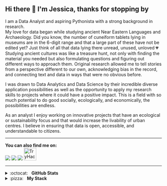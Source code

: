 ## Hi there 👋 I'm Jessica, thanks for stopping by

I am a Data Analyst and aspiring Pythonista with a strong background in research.<br />
My love for data began while studying ancient Near Eastern Languages and Archaeology. Did you know, the number of cuneiform tablets lying in museums are in the 6-digit range and that a large part of these have not be edited yet? Just think of all that data lying there unread, unused, unloved :broken_heart:<br />
Studying ancient cultures was like a treasure hunt, not only with finding the material you needed but also formulating questions and figuring out different ways to approach them. Original research allowed me to tell stories from a perspective different to our own, acknowledging bias in the record, and connecting text and data in ways that were no obvious before.

I was drawn to Data Analytics and Data Science by their incredible diverse application possibilities as well as the opportunity to apply my research skills to projects where it could have a positive impact. This is a field with so much potential to do good socially, ecologically, and economically, the possibilities are endless.

As an analyst I enjoy working on innovative projects that have an ecological or sustainability focus and that would increase the livability of urban centres. I believe in ensuring that data is open, accessible, and understandable to citizens.


<!--**Portfolio website:** [https://jmbaldwin.github.io](https://jmbaldwin.github.io)-->

---

**You can also find me on:**<br/>
[<img src="https://img.shields.io/badge/linkedin-%230077B5.svg?&style=for-the-badge&logo=linkedin&logoColor=white"/>](https://www.linkedin.com/in/jessicambaldwin/)
[<img src="https://img.shields.io/badge/tableau-%E97627.svg?&style=for-the-badge&logo=tableau&logoColor=white&color=green"/>](https://public.tableau.com/app/profile/jessica.baldwin#!/?newProfile=&activeTab=0)
[<img src="https://img.shields.io/badge/librarything-%251A15.svg?&style=for-the-badge&logo=librarything&logoColor=white&color=b04949"/>](https://www.librarything.com/shelflife)
[<img src="https://tryhackme-badges.s3.amazonaws.com/oddbook.png" alt="TryHackMe" width="auto" height="40">](https://tryhackme.com/p/oddbook)

***

<details>
  <summary>:octocat:&nbsp;&nbsp;&nbsp;<b>GitHub Stats</b></summary>
  <br/>
  <p align='center'>
    <a href="#"><img src="https://github-readme-stats.vercel.app/api?username=jmb-oddbook&show_icons=true&count_private=true&theme=moltack&line_height=31.5" width="355"></a>
    <a href="#"><img src="https://github-readme-stats.vercel.app/api/top-langs/?username=jmb-oddbook&layout=compact&theme=moltack&hide=HTML,CSS" width="355"></a>
   </p>  
</details>

<details>
	<summary>:pizza:&nbsp;&nbsp;&nbsp;<b>My Stack</b></summary>
	<br/>
 
![Python](https://img.shields.io/badge/-Python-36507e?style=flat&logo=python)&nbsp;
![Pandas](https://img.shields.io/badge/-Pandas-36507e?style=flat&logo=pandas)&nbsp;
![NumPy](https://img.shields.io/badge/-NumPy-36507e?style=flat&logo=numpy&logoColor=6EA5C6)&nbsp;
![Scikit-Learn](https://img.shields.io/badge/-Scikit--Learn-36507e?style=flat&logo=scikit-learn&logoColor=F7931E)&nbsp;
![Jupyter](https://img.shields.io/badge/-Jupyter_Lab-36507e?style=flat&logo=jupyter&logoColor=F37626)&nbsp;
![Ubuntu](https://img.shields.io/badge/-Ubuntu-36507e?style=flat&logo=ubuntu&logoColor=#E95420)&nbsp;
![Tableau](https://img.shields.io/badge/-Tableau-36507e?style=flat&logo=tableau)&nbsp;
![MySQL](https://img.shields.io/badge/-MySQL-36507e?style=flat&logo=mysql)&nbsp;
</details>

<!--


- 🔭 I’m currently working on ...
- 🌱 I’m currently learning ...
- 👯 I’m looking to collaborate on ...
- 🤔 I’m looking for help with ...
- 💬 Ask me about ...
- 📫 How to reach me: ...
- 😄 Pronouns: ...
- ⚡ Fun fact: ...
-->



